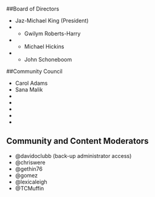 ##Board of Directors

- Jaz-Michael King (President)
- - Gwilym Roberts-Harry
- - Michael Hickins
- - John Schoneboom

##Community Council

- Carol Adams
- Sana Malik
-
-
-
-
-

## Community and Content Moderators

- @davidoclubb (back-up administrator access)
- @chriswere
- @gethin76
- @gomez
- @lexicaleigh
- @TCMuffin
